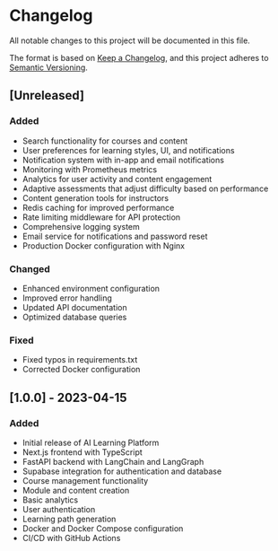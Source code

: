 # Changelog

All notable changes to this project will be documented in this file.

The format is based on [Keep a Changelog](https://keepachangelog.com/en/1.0.0/),
and this project adheres to [Semantic Versioning](https://semver.org/spec/v2.0.0.html).

## [Unreleased]

### Added
- Search functionality for courses and content
- User preferences for learning styles, UI, and notifications
- Notification system with in-app and email notifications
- Monitoring with Prometheus metrics
- Analytics for user activity and content engagement
- Adaptive assessments that adjust difficulty based on performance
- Content generation tools for instructors
- Redis caching for improved performance
- Rate limiting middleware for API protection
- Comprehensive logging system
- Email service for notifications and password reset
- Production Docker configuration with Nginx

### Changed
- Enhanced environment configuration
- Improved error handling
- Updated API documentation
- Optimized database queries

### Fixed
- Fixed typos in requirements.txt
- Corrected Docker configuration

## [1.0.0] - 2023-04-15

### Added
- Initial release of AI Learning Platform
- Next.js frontend with TypeScript
- FastAPI backend with LangChain and LangGraph
- Supabase integration for authentication and database
- Course management functionality
- Module and content creation
- Basic analytics
- User authentication
- Learning path generation
- Docker and Docker Compose configuration
- CI/CD with GitHub Actions
